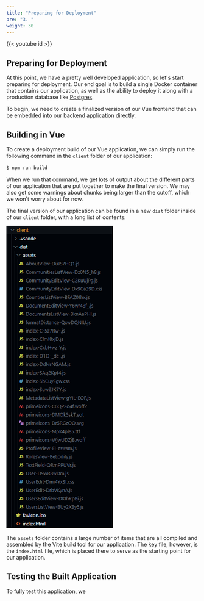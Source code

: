 ```yaml
---
title: "Preparing for Deployment"
pre: "3. "
weight: 30
---
```


{{< youtube id >}}

## Preparing for Deployment

At this point, we have a pretty well developed application, so let's start preparing for deployment. Our end goal is to build a single Docker container that contains our application, as well as the ability to deploy it along with a production database like [Postgres](https://www.postgresql.org/).

To begin, we need to create a finalized version of our Vue frontend that can be embedded into our backend application directly. 

## Building in Vue

To create a deployment build of our Vue application, we can simply run the following command in the `client` folder of our application:

```bash {title="terminal"}
$ npm run build
```

When we run that command, we get lots of output about the different parts of our application that are put together to make the final version. We may also get some warnings about chunks being larger than the cutoff, which we won't worry about for now.

The final version of our application can be found in a new `dist` folder inside of our `client` folder, with a long list of contents:

![Dist Folder Contents](/images/examples/07/build_dist.png)

The `assets` folder contains a large number of items that are all compiled and assembled by the Vite build tool for our application. The key file, however, is the `index.html` file, which is placed there to serve as the starting point for our application.

## Testing the Built Application

To fully test this application, we 
